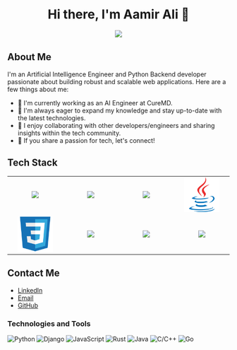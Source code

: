 <div align="center">
  <h1> Hi there, I'm Aamir Ali 👋</h1>
</div>

<p align="center">
  <a href="https://github.com/aamirali-dev"><img src="https://readme-typing-svg.herokuapp.com?lines=Artificial+Intelligence+Engineer%3BMachine+Learning+Engineer%3BPython+Backend+Developer&font=Roboto&size=24&duration=3500&pause=500&center=true&width=500&height=50&color=9c033a"></a>
</p>

## About Me

I'm an Artificial Intelligence Engineer and Python Backend developer passionate about building robust and scalable web applications. Here are a few things about me:

- 🔭 I'm currently working as an AI Engineer at CureMD.
- 🌱 I'm always eager to expand my knowledge and stay up-to-date with the latest technologies.
- 👯 I enjoy collaborating with other developers/engineers and sharing insights within the tech community.
- 💎 If you share a passion for tech, let's connect!

## Tech Stack

<table width="100">
  <tr>
    <td align='center' width="200">
      <img src="https://www.python.org/static/community_logos/python-logo-master-v3-TM.png" width="80">
    </td>
    <td align='center' width="200">
      <img src="https://www.djangoproject.com/m/img/logos/django-logo-negative.png" width="80">
    </td>
    <td align='center' width="200">
      <img src="https://spring.io/images/spring-initial.png" width="80">
    </td>
    <td align='center' width="200">
      <img src="https://github.com/devicons/devicon/blob/master/icons/java/java-original.svg" width="80">
    </td>
  </tr>
  <tr>
    <td align='center'>
      <img src="https://github.com/devicons/devicon/blob/master/icons/css3/css3-original.svg" width="80">
    </td>
    <td align='center'>
      <img src="https://www.vectorlogo.zone/logos/reactjs/reactjs-ar21.svg" width="80">
    </td>
    <td align='center'>
      <img src="https://img.icons8.com/color/452/spring-logo.png" width="80">
    </td>
    <td align='center'>
      <img src="https://www.vectorlogo.zone/logos/mysql/mysql-ar21.svg" width="80">
    </td>
  </tr>
</table>

## Contact Me

- [LinkedIn](https://www.linkedin.com/in/aamiralidev/)
- [Email](aamiraliadv1@gmail.com)
- [GitHub](https://github.com/aamirali-dev)

### Technologies and Tools

![Python](https://img.shields.io/badge/-Python-3776AB?style=flat-square&logo=python&logoColor=white)
![Django](https://img.shields.io/badge/-Django-092E20?style=flat-square&logo=django&logoColor=white)
![JavaScript](https://img.shields.io/badge/-JavaScript-F7DF1E?style=flat-square&logo=javascript&logoColor=black)
![Rust](https://img.shields.io/badge/-Rust-61DAFB?style=flat-square&logo=rust&logoColor=black)
![Java](https://img.shields.io/badge/-Java-F05032?style=flat-square&logo=java&logoColor=white)
![C/C++](https://img.shields.io/badge/-C/C++-F05032?style=flat-square&logo=C/C++&logoColor=white)
![Go](https://img.shields.io/badge/-Go-F05032?style=flat-square&logo=go&logoColor=white)


<!--- [![Anurag's GitHub stats](https://github-readme-stats.vercel.app/api?username=aamirali-dev&show_icons=true&theme=radical)](https://github.com/anuraghazra/github-readme-stats) -->
